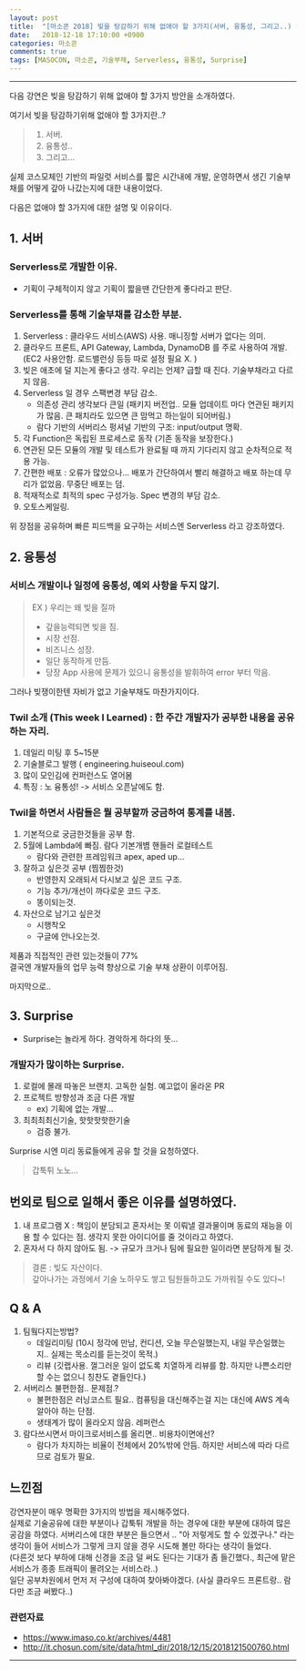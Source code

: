 ```yaml
---
layout: post
title:  "[마소콘 2018] 빚을 탕감하기 위해 없애야 할 3가지(서버, 융통성, 그리고..) 강연내용 후기."
date:   2018-12-18 17:10:00 +0900
categories: 마소콘
comments: true
tags: [MASOCON, 마소콘, 기술부채, Serverless, 융통성, Surprise]
---
```


---

다음 강연은 빚을 탕감하기 위해 없애야 할 3가지 방안을 소개하였다. 

여기서 빚을 탕감하기위해 없애야 할 3가지란..?
> 1. 서버.
> 2. 융통성..
> 3. 그리고...

실제 코스모체인 기반의 파일럿 서비스를 짧은 시간내에 개발, 운영하면서 생긴 기술부채를 어떻게 갚아 나갔는지에 대한 내용이었다.

다음은 없애야 할 3가지에 대한 설명 및 이유이다.

## 1. 서버
### Serverless로 개발한 이유.
 - 기획이 구체적이지 않고 기획이 짧을땐 간단한게 좋다라고 판단.

### Serverless를 통해 기술부채를 감소한 부분.
 1. Serverless : 클라우드 서비스(AWS) 사용. 매니징할 서버가 없다는 의미.
 2. 클라우드 프론트, API Gateway, Lambda, DynamoDB 를 주로 사용하여 개발. (EC2 사용안함. 로드밸런싱 등등 따로 설정 필요 X. )
 3. 빚은 애초에 덜 지는게 좋다고 생각. 우리는 언제? 급할 때 진다. 기술부채라고 다르지 않음.
 4. Serverless 일 경우 스팩변경 부담 감소.
    - 의존성 관리 생각보다 큰일 (패키지 버전업.. 모듈 업데이트 마다 연관된 패키지가 많음. 큰 패치라도 있으면 큰 맘먹고 하는일이 되어버림.)
    - 람다 기반의 서버리스 펑셔널 기반의 구조: input/output 명확.
 5. 각 Function은 독립된 프로세스로 동작 (기존 동작을 보장한다.)
 6. 연관된 모든 모듈의 개발 및 테스트가 완료될 때 까지 기다리지 않고 순차적으로 적용 가능.
 7. 간편한 배포 : 오류가 많았으나... 배포가 간단하여서 빨리 해결하고 배포 하는데 무리가 없었음. 무중단 배포는 덤.
 8. 적재적소로 최적의 spec 구성가능. Spec 변경의 부담 감소.
 9. 오토스케일링.

위 장점을 공유하며 빠른 피드백을 요구하는 서비스엔 Serverless 라고 강조하였다.

## 2. 융통성

### 서비스 개발이나 일정에 융통성, 예외 사항을 두지 않기.

> EX ) 우리는 왜 빚을 질까
> - 갚을능력되면 빚을 짐.
> - 시장 선점.
> - 비즈니스 성장.
> - 일단 동작하게 만듬.
> - 당장 App 사용에 문제가 있으니 융통성을 발휘하여 error 부터 막음.

그러나 빚쟁이한텐 자비가 없고 기술부채도 마찬가지이다.

### Twil 소개 (This week I Learned) : 한 주간 개발자가 공부한 내용을 공유하는 자리.
 1. 데일리 미팅 후 5~15분
 2. 기술블로그 발행 ( engineering.huiseoul.com)
 3. 많이 모인김에 컨퍼런스도 열어봄
 4. 특징 : 노 융통성! -> 서비스 오픈날에도 함.

### Twil을 하면서 사람들은 뭘 공부할까 궁금하여 통계를 내봄.
 1. 기본적으로 궁금한것들을 공부 함.
 2. 5월에 Lambda에 빠짐. 람다 기본개볌 핸들러 로컬테스트
    - 람다와 관련한 프레임워크 apex, aped up...
 3. 잘하고 싶은것 공부 (찜찜한것)
    - 반영한지 오래되서 다시보고 싶은 코드 구조.
    - 기능 추가/개선이 까다로운 코드 구조.
    - 똥이되는것.  
 4. 자산으로 남기고 싶은것
    - 시행착오
    - 구글에 안나오는것.

제품과 직접적인 관련 있는것들이 77% <br>
결국엔 개발자들의 업무 능력 향상으로 기술 부채 상환이 이루어짐.

마지막으로..

## 3. Surprise
  - Surprise는 놀라게 하다. 경악하게 하다의 뜻...

### 개발자가 많이하는 Surprise.
  1. 로컬에 몰래 따놓은 브랜치. 고독한 실험. 예고없이 올라온 PR
  2. 프로젝트 방향성과 조금 다른 개발 
      - ex) 기획에 없는 개발...
  3. 최최최최신기술, 핫핫핫핫한기술 
      - 검증 불가.

Surprise 시엔 미리 동료들에게 공유 할 것을 요청하였다.

> 갑툭튀 노노...

## 번외로 팀으로 일해서 좋은 이유를 설명하였다.

1.  내 프로그램 X : 책임이 분담되고 혼자서는 못 이뤄낼 결과물이며 동료의 재능을 이용 할 수 있다는 점. 생각지 못한 아이디어를 줄 것이라고 하였다.
2.  혼자서 다 하지 않아도 됨. -> 규모가 크거나 팀에 필요한 일이라면 분담하게 될 것.
     

> 결론 : 빚도 자산이다. <br>
> 갚아나가는 과정에서 기술 노하우도 쌓고 팀원들하고도 가까워질 수도 있다~!

## Q & A
 1. 팀웤다지는방법? 
    - 데일리미팅 (10시 정각에 만남, 컨디션, 오늘 무슨일했는지, 내일 무슨일했는지.. 실제는 목소리를 듣는것이 목적.)
    - 리뷰 (깃랩사용. 껄그러운 일이 없도록 치열하게 리뷰를 함. 하지만 나쁜소리만 할 수는 없으니 칭찬도 곁들인다.)
 2. 서버리스 불편한점.. 문제점.? 
    - 불편한점은 러닝코스트 필요.. 컴퓨팅을 대신해주는걸 지는 대신에 AWS 계속 알아야 하는 단점.
    - 생태계가 많이 올라오지 않음. 레퍼런스
 3. 람다쓰시면서 마이크로서비스를 올리면.. 비용차이면에선?
    - 람다가 차지하는 비율이 전체에서 20%밖에 안듬. 하지만 서비스에 따라 다르므로 검토가 필요.


## 느낀점
강연자분이 매우 명확한 3가지의 방법을 제시해주었다. <br>
실제로 기술공유에 대한 부분이나 갑툭튀 개발을 하는 경우에 대한 부분에 대하여 많은 공감을 하였다.
서버리스에 대한 부분은 들으면서 .. "아 저렇게도 할 수 있겠구나." 라는 생각이 들어 서비스가 그렇게 크지 않을 경우 시도해 볼만 하다는 생각이 들었다.<br>
(다른것 보다 부하에 대해 신경을 조금 덜 써도 된다는 기대가 좀 들긴했다., 최근에 맡은 서비스가 종종 트래픽이 몰려오는 서비스라..) <br>
일단 공부차원에서 먼저 저 구성에 대하여 찾아봐야겠다. (사실 클라우드 프론트랑.. 람다만 조금 써봤다..)

### 관련자료
 - https://www.imaso.co.kr/archives/4481
 - http://it.chosun.com/site/data/html_dir/2018/12/15/2018121500760.html

[jekyll-docs]: https://jekyllrb.com/docs/home
[jekyll-gh]:   https://github.com/jekyll/jekyll
[jekyll-talk]: https://talk.jekyllrb.com/

---

